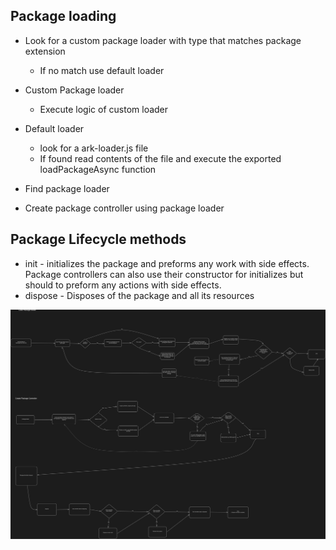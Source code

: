 ## Package loading 

- Look for a custom package loader with type that matches package extension
  - If no match use default loader

- Custom Package loader
  - Execute logic of custom loader
- Default loader
  - look for a ark-loader.js file
  - If found read contents of the file and execute the exported loadPackageAsync function

- Find package loader
- Create package controller using package loader

## Package Lifecycle methods
- init - initializes the package and preforms any work with side effects. Package controllers can
also use their constructor for initializes but should to preform any actions with side effects.
- dispose - Disposes of the package and all its resources

![Diagram](docs/ArkRuntime.excalidraw.svg)
